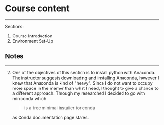 # Course content
----------------
Sections:
<ol>
  <li>Course Introduction</li>
  <li>Environment Set-Up</li>
</ol>

## Notes
--------
2. One of the objectives of this section is to install python with Anaconda. The instructor suggests downloading and installing Anaconda, however I knew that Anaconda is kind of "heavy". Since I do not want to occupy more space in the memor than what I need, I thought to give a chance to a different approach. Through my researched I decided to go with miniconda which
    > is a free minimal installer for conda

    as Conda documentation page states.
